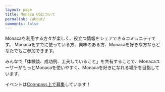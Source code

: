 ```yaml
---
layout: page
title: Monaca UGについて
permalink: /about/
comments: false
---
```


Monacaを利用する方々が楽しく、役立つ情報をシェアできるコミュニティです。
Monacaをすでに使っている方、興味のある方、Monacaを好きな方ならどなたでもご参加できます。

みんなで「体験談、成功例、工夫していること」を共有することで、MonacaユーザーがもっとMonacaを使いやすく、Monacaを好きになれる場所を目指しています。

イベントは[Connpass上で募集](https://monacaug.connpass.com)しています！
